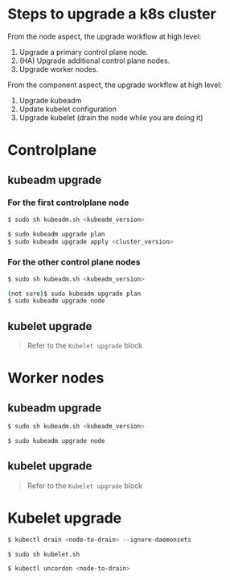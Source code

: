 # Steps to upgrade a k8s cluster

From the node aspect, the upgrade workflow at high level:
1. Upgrade a primary control plane node.
2. (HA) Upgrade additional control plane nodes.
3. Upgrade worker nodes.

From the component aspect, the upgrade workflow at high level:
1. Upgrade kubeadm
2. Update kubelet configuration
3. Upgrade kubelet (drain the node while you are doing it)

# Controlplane 
## kubeadm upgrade
### For the first controlplane node
```bash
$ sudo sh kubeadm.sh <kubeadm_version>

$ sudo kubeadm upgrade plan
$ sudo kubeadm upgrade apply <cluster_version>
```

### For the other control plane nodes
```bash
$ sudo sh kubeadm.sh <kubeadm_version>

(not sure)$ sudo kubeadm upgrade plan
$ sudo kubeadm upgrade node
```

## kubelet upgrade
> Refer to the `Kubelet upgrade` block

# Worker nodes
## kubeadm upgrade
```bash
$ sudo sh kubeadm.sh <kubeadm_version>

$ sudo kubeadm upgrade node
```

## kubelet upgrade
> Refer to the `Kubelet upgrade` block

# Kubelet upgrade
```bash
$ kubectl drain <node-to-drain> --ignore-daemonsets

$ sudo sh kubelet.sh

$ kubectl uncordon <node-to-drain>
```